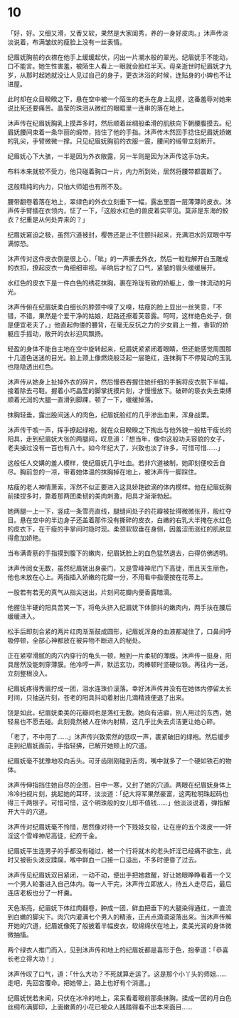 # 10

「好，好。又细又滑，又香又软，果然是大家闺秀，养的一身好皮肉。」沐声传淡淡说着，布满皱纹的瘦脸上没有一丝表情。

纪眉妩胸前的衣襟在他手上缓缓起伏，闪出一片潮水般的翠光。纪眉妩手不能动，口不能言。她生性害羞，被陌生人看上一眼就会脸红半天。母亲逝世时纪眉妩才九岁，从那时起她就没让人见过自己的身子，更衣沐浴的时候，连贴身的小婢也不让进屋。

此时却在众目睽睽之下，悬在空中被一个陌生的老头在身上乱摸，这番羞辱对她来说比死还要痛苦。晶莹的珠泪从微红的眼眶里一连串的落在地上。

沐声传在纪眉妩胸乳上摸弄多时，然后顺着丝绸般柔滑的肌肤向下朝腰腹摸去。纪眉妩腰间束着一条华丽的缎带，挡住了他的手指。沐声传木然回手捻住纪眉妩娇嫩的乳尖，手臂微微一撑。只见纪眉妩胸前的衣服一震，腰间的缎带立刻断开。

纪眉妩心下大骇，一半是因为外衣敞露，另一半则是因为沐声传这手功夫。

布料本来就软不受力，他只碰着胸口一片，内力所到处，居然将腰带都震断了。

这般精纯的内力，只怕大师姐也有所不及。

腰带翻卷着落在地上，翠绿色的外衣立刻垂下一幅，露出里面一层薄薄的皮衣。沐声传手臂插在衣领内，怔了一下，「这般水红色的兽皮着实罕见。莫非是东海的鲛衣？纪重是从何处弄来的？」

纪眉妩窘迫之极，虽然穴道被封，樱唇还是止不住颤抖起来，充满泪水的双眼中写满惊恐。

沐声传对这件皮衣倒是很上心，「呲」的一声撕去外衣，然后一粒粒解开白玉雕成的衣扣，撩起皮衣一角细细审视。半晌后才松了口气，紧皱的眉头缓缓展开。

水红色的皮衣下是一件白色的绣花抹胸，裹在玲珑有致的娇躯上，像一抹流动的月光。

沐声传俯在纪眉妩柔白细长的脖颈中嗅了又嗅，枯瘦的脸上显出一丝笑意，「不错，不错，果然是个爱干净的姑娘，赶路还擦着芙蓉露。呵呵，这样绝色处子，倒是便宜老夫了。」他直起佝偻的腰背，在毫无反抗之力的少女肩上一推，香软的娇躯应手摇动，敞开的衣衫迎风飘扬。

轻盈的身体不能自主地在空中旋转起来，纪眉妩紧紧闭着眼睛，但还能感觉周围那十几道色迷迷的目光。脸上颈上像燃烧般泛起一层艳红，连抹胸下不停晃动的玉乳也隐隐透出红色。

沐声传从她身上扯掉外衣的碎片，然后慢吞吞握住她纤细的手腕将皮衣脱下半幅，接着除去弓鞋。握着小巧晶莹的脚掌抚摸片刻，才慢慢放下。破碎的亵衣失去束缚顺着光润的大腿一直滑到脚踝，顿了一下，缓缓掉落。

抹胸轻垂，露出股间迷人的肉色，纪眉妩脸红的几乎渗出血来，浑身战栗。

沐声传干咳一声，挥手撩起绿袍，就在众目睽睽之下掏出与他外貌一般枯干瘦长的阳具，走到纪眉妩大张的两腿间，叹息道：「想当年，像你这般功夫容貌的女子，老夫操过没有一百也有八十。如今年纪大了，兴致也淡了许多，可惜可惜……」

这般任人交媾的羞人模样，使纪眉妩几乎吐血。若非穴道被制，她即刻便咬舌自尽。胸前忽的一凉，带着她体温的抹胸掉在地上，被沐声传一脚踩住。

枯瘦的老人神情萧索，浑然不似正要进入这具娇艳欲滴的体内模样。他在纪眉妩胸前揉捏多时，靠着那两团柔韧的美肉刺激，阳具才渐渐勃起。

她两腿一上一下，竖成一条雪亮直线，腿缝间处子的花瓣被扯得微微张开，殷红夺目。悬在空中的半边身子还盖着那件没有撕碎的皮衣，白嫩的右乳大半掩在水红色的皮衣下，在干瘦的手掌间时隐时现。柔颈软软垂在身侧，因羞涩而涨红的肌肤显得愈加娇艳。

当布满青筋的手指摸到腹下的嫩肉，纪眉妩脸上的血色猛然退去，白得仿佛透明。

沐声传阅女无数，虽然纪眉妩出身豪门，又是雪峰神尼门下高徒，而且天生丽色，他也未放在心上。两指插入娇嫩的花瓣一分，不用看中指便按在花蒂上。

一股若有若无的真气从指尖送出，片刻间花瓣内便香露暗滴。

他握住半硬的阳具苦笑一下，将龟头挤入纪眉妩下体颤抖的嫩肉内，两手扶在腰后缓缓进入。

松手后即刻合紧的两片红肉渐渐鼓成圆形，纪眉妩浑身的血液都凝住了，口鼻间呼吸停顿，全部心神都放在被异物不断进入的秘处。

正在紧窄滑腻的肉穴内穿行的龟头一顿，触到一片柔韧的薄膜。沐声传一挺身，阳具居然没能刺穿薄膜。他冷哼一声，默运玄功，肉棒顿时坚硬似铁。再往内一送，立刻整根没入。

纪眉妩疼得秀眉拧成一团，泪水连珠价滚落。幸好沐声传并没有在她体内停留太长时间，只抽送片刻，苍老的阳具抖动着射出几滴精液便退了出来。

饶是如此，纪眉妩柔美的花瓣间也是落红无数。她向有洁癖，别人用过的东西，她轻易也不愿去碰。此刻竟然被人在体内射精，这几乎比失去贞洁更让她心碎。

「老了，不中用了……」沐声传兴致索然的低叹一声，裹紧破旧的绿袍。然后缓步走到纪眉妩面前，手指轻拂，已解开她颊上的穴道。

纪眉妩毫不犹豫地咬向舌头。可牙齿刚刚碰到舌肉，嘴中就多了一个硬如铁石的物体。

沐声传伸指挡住她自尽的企图，目中一寒，又封了她的穴道。两眼在纪眉妩身体上冷冷扫视片刻，挑起她的耳环，淡淡道：「纪大将军果然豪富，这两粒明珠起码也得三千两银子。可惜可惜，这个明珠般的女儿却不值钱……」他淡淡说着，弹指解开大牛的穴道。

沐声传对纪眉妩毫不怜惜，居然像对待一个下贱妓女般，让在座的五个泼皮一一奸淫这个雪峰神尼高徒，纪府千金。

纪眉妩平生连男子的手都没有碰过，被一个行将就木的老头奸淫已经痛不欲生，此时又被街头泼皮蹂躏，喉中鲜血一口接一口溢出，不多时便昏了过去。

沐声传见纪眉妩双目紧闭，一动不动，便出手把她救醒，好让她眼睁睁看着一个又一个男人轮番进入自己体内。每一人干完，沐声传立即放人，待五人走尽后，最后连店老板也分了一杯羹。

天色渐亮，纪眉妩下体红肉翻卷，肿成一团，鲜血把垂下的大腿染得通红，一直流到白嫩的脚尖下。肉穴内灌满七个男人的精液，正点点滴滴滚落出来。当沐声传解开她的穴道，纪眉妩像死了般披着半幅皮衣，软绵绵伏在地上，柔美光润的身体微微抽搐。

两个绿衣人推门而入，见到沐声传和地上的纪眉妩都是喜形于色，抱拳道：「恭喜长老立得大功！」

沐声传叹了口气，道：「什么大功？不死就算走运了。这是那个小丫头的师姐……走吧，先回宫覆命。把她带上，路上也好有个消遣。」

纪眉妩恍若未闻，只伏在冰冷的地上，呆呆看着眼前那条抹胸。揉成一团的月白色丝绸布满脚印，上面嫩黄的小花已被众人践踏得看不出本来面目……

